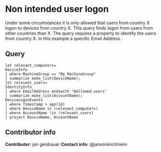 # Non intended user logon

 Under some circumstances it is only allowed that users
 from country X logon to devices from country X. 
 This query finds logon from users from other countries than X.
 The query requires a property to identify the users from
 country X. In this example a specific Email Address.
## Query

```
let relevant_computers=
DeviceInfo
| where MachineGroup == "My_MachineGroup" 
| summarize make_list(DeviceName);
let relevant_users=
IdentityInfo
| where EmailAddress endswith "@allowed.users"
| summarize make_list(AccountName);
DeviceLogonEvents
| where Timestamp > ago(1d)
| where DeviceName in (relevant_computers)
| where AccountName !in (relevant_users)
| project DeviceName, AccountName
```

## Contributor info

**Contributor:** jan geisbauer
**Contact info:** @janvonkirchheim 
